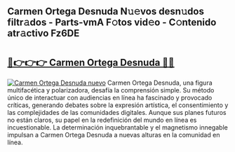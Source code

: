 ## Carmen Ortega Desnuda N𝚞𝚎vos desn𝚞dos filtr𝚊dos - Parts-vmA F𝚘tos vid𝚎o - C𝚘ntenido atr𝚊ctivo Fz6DE

# <h2><a href="http://mbb56qk.tromn.icu/?c=Carmen+Ortega+Desnuda">🔗👉👉👉 Carmen Ortega Desnuda 🔗🔗</a></h2>

[![Carmen Ortega Desnuda nuevo](https://i.imgur.com/pEAQMta.gif)](http://mbb56qk.tromn.icu/?c=Carmen+Ortega+Desnuda)
Carmen Ortega Desnuda, una figura multifacética y polarizadora, desafía la comprensión simple. Su método único de interactuar con audiencias en línea ha fascinado y provocado críticas, generando debates sobre la expresión artística, el consentimiento y las complejidades de las comunidades digitales. Aunque sus planes futuros no están claros, su papel en la redefinición del mundo en línea es incuestionable. La determinación inquebrantable y el magnetismo innegable impulsan a Carmen Ortega Desnuda a nuevas alturas en la comunidad en línea.
